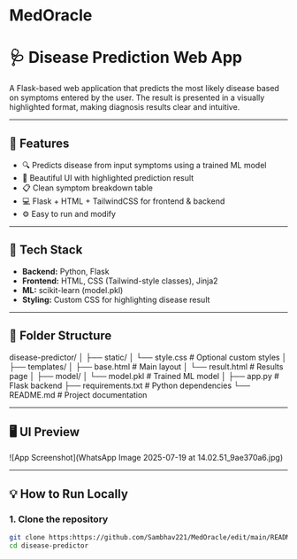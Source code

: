 # MedOracle
# 🩺 Disease Prediction Web App

A Flask-based web application that predicts the most likely disease based on symptoms entered by the user. The result is presented in a visually highlighted format, making diagnosis results clear and intuitive.

---

## 🚀 Features

- 🔍 Predicts disease from input symptoms using a trained ML model
- 🎨 Beautiful UI with highlighted prediction result
- 📋 Clean symptom breakdown table
- 💻 Flask + HTML + TailwindCSS for frontend & backend
- ⚙️ Easy to run and modify

---

## 🧰 Tech Stack

- **Backend:** Python, Flask
- **Frontend:** HTML, CSS (Tailwind-style classes), Jinja2
- **ML:** scikit-learn (model.pkl)
- **Styling:** Custom CSS for highlighting disease result

---

## 📁 Folder Structure

disease-predictor/
│
├── static/
│ └── style.css # Optional custom styles
│
├── templates/
│ ├── base.html # Main layout
│ └── result.html # Results page
│
├── model/
│ └── model.pkl # Trained ML model
│
├── app.py # Flask backend
├── requirements.txt # Python dependencies
└── README.md # Project documentation


---

## 🖥️ UI Preview

![App Screenshot](WhatsApp Image 2025-07-19 at 14.02.51_9ae370a6.jpg)

---

## 💡 How to Run Locally

### 1. Clone the repository
```bash
git clone https:https://github.com/Sambhav221/MedOracle/edit/main/README.md
cd disease-predictor
